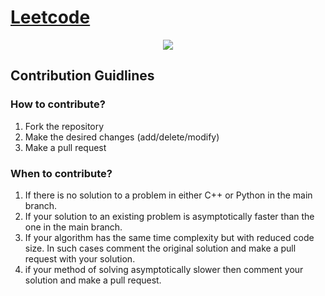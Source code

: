 # [Leetcode](https://leetcode.com/problemset/all/)

<p align="center">
  <img src="https://leetcode.com/static/images/LeetCode_Sharing.png">
</p>

## Contribution Guidlines
### How to contribute?
1. Fork the repository
2. Make the desired changes (add/delete/modify)
3. Make a pull request

### When to contribute?
1. If there is no solution to a problem in either C++ or Python in the main branch.
2. If your solution to an existing problem is asymptotically faster than the one in the main branch.
3. If your algorithm has the same time complexity but with reduced code size. In such cases comment the original solution and make a pull request with your solution.
4. if your method of solving asymptotically slower then comment your solution and make a pull request.


